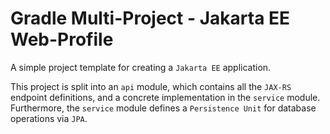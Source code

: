 # Gradle Multi-Project - Jakarta EE Web-Profile

A simple project template for creating a `Jakarta EE` application.

This project is split into an `api` module, which contains all the `JAX-RS` endpoint definitions,
and a concrete implementation in the `service` module. Furthermore, the `service` module defines
a `Persistence Unit` for database operations via `JPA`.

